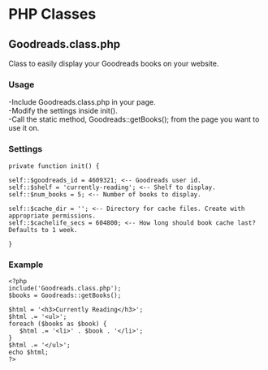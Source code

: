 PHP Classes
===========

## Goodreads.class.php
Class to easily display your Goodreads books on your website.

### Usage
-Include Goodreads.class.php in your page.  
-Modify the settings inside init().  
-Call the static method, Goodreads::getBooks(); from the page you want to use it on. 

### Settings  
    private function init() {
    
    self::$goodreads_id = 4609321; <-- Goodreads user id.  
    self::$shelf = 'currently-reading'; <-- Shelf to display.  
    self::$num_books = 5; <-- Number of books to display.  
    
    self::$cache_dir = ''; <-- Directory for cache files. Create with appropriate permissions.  
    self::$cachelife_secs = 604800; <-- How long should book cache last? Defaults to 1 week.  

    }

### Example
    <?php
    include('Goodreads.class.php');
    $books = Goodreads::getBooks();
    
    $html = '<h3>Currently Reading</h3>';
    $html .= '<ul>';
    foreach ($books as $book) {
       $html .= '<li>' . $book . '</li>';
    }
    $html .= '</ul>';
    echo $html;
    ?>

